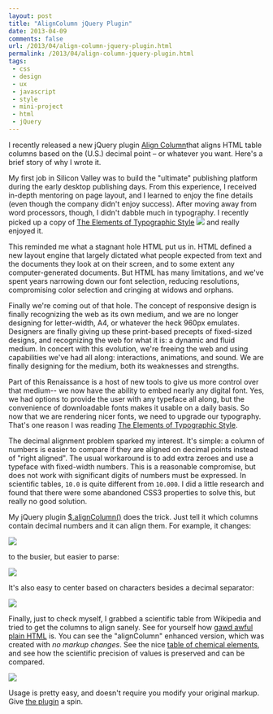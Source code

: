 ```yaml
---
layout: post
title: "AlignColumn jQuery Plugin"
date: 2013-04-09
comments: false
url: /2013/04/align-column-jquery-plugin.html
permalink: /2013/04/align-column-jquery-plugin.html
tags:
 - css
 - design
 - ux
 - javascript
 - style
 - mini-project
 - html
 - jQuery
---
```


I recently released a new jQuery plugin [Align Column](https://github.com/ndp/align-column)that  aligns HTML table columns based on the (U.S.) decimal point – or whatever you want. Here's a brief story of why I wrote it.

  
My first job in Silicon Valley was to build the "ultimate" publishing platform during the early desktop publishing days. From this experience, I received in-depth mentoring on page layout, and I learned to enjoy the fine details (even though the company didn't enjoy success). After moving away from word processors, though, I didn't dabble much in typography. I recently picked up a copy of [The Elements of Typographic Style](http://www.amazon.com/gp/product/0881792063/ref=as_li_qf_sp_asin_tl?p%20ie=UTF8&camp=1789&creative=9325&creativeASIN=0881792063&linkCode=as2&tag=ndso-20) ![](http://www.assoc-amazon.com/e/ir?t=ndso-20&l=as2&o=1&a=0881792063) and really enjoyed it.
  

This reminded me what a stagnant hole HTML put us in. HTML defined a new layout engine that largely dictated what people expected from text and the documents they look at on their screen, and to some extent any computer-generated documents. But HTML has many limitations, and we've spent years narrowing down our font selection, reducing resolutions, compromising color selection and cringing at widows and orphans.
  

Finally we're coming out of that hole. The concept of responsive design is finally recognizing the web as its own medium, and we are no longer designing for letter-width, A4, or whatever the heck 960px emulates. Designers are finally giving up these print-based precepts of fixed-sized designs, and recognizing the web for what it is: a dynamic and fluid medium. In concert with this evolution, we're freeing the web and using capabilities we've had all along: interactions, animations, and sound. We are finally designing for the medium, both its weaknesses and strengths.
  

Part of this Renaissance is a host of new tools to give us more control over that medium-- we now have the ability to embed nearly any digital font. Yes, we had options to provide the user with any typeface all along, but the convenience of downloadable fonts makes it usable on a daily basis. So now that we are rendering nicer fonts, we need to upgrade our typography. That's one reason I was reading [The Elements of Typographic Style](http://www.amazon.com/gp/product/0881792063/ref=as_li_qf_sp_asin_tl?p%20ie=UTF8&camp=1789&creative=9325&creativeASIN=0881792063&linkCode=as2&tag=ndso-20).
  

The decimal alignment problem sparked my interest. It's simple: a column of numbers is easier to compare if they are aligned on decimal points instead of "right aligned". The usual workaround is to add extra zeroes and use a typeface with fixed-width numbers. This is a reasonable compromise, but does not work with significant digits of numbers must be expressed. In scientific tables, `10.0` is quite different from `10.000`.  I did a little research and found that there were some abandoned CSS3 properties to solve this, but really no good solution.
  

My  jQuery plugin [$.alignColumn()](https://raw.github.com/ndp/align-column) does the trick. Just tell it which columns contain decimal numbers and it can align them. For example, it changes:
  

 ![](https://raw.github.com/ndp/align-column/master/examples/decimals-right.png)
  

to the busier, but easier to parse:
  

 ![](https://raw.github.com/ndp/align-column/master/examples/decimals-after.png)

  

It's also easy to center based on characters besides a decimal separator:

  

 ![](https://raw.github.com/ndp/align-column/master/examples/other-characters-after.png)

  

Finally, just to check myself, I grabbed a scientific table from Wikipedia and tried to get the columns to align sanely. See for yourself how [gawd awful plain HTML](http://en.wikipedia.org/wiki/List_of_elements) is. You can see the "alignColumn" enhanced version, which was created with _no markup changes_. See the nice [table of chemical elements](http://ndpsoftware.com/align-column/examples/chemical_elements.html), and see how the scientific precision of values is preserved and can be compared.

  

 ![](https://raw.github.com/ndp/align-column/master/examples/chemicals.png)

  

Usage is pretty easy, and doesn't require you modify your original markup. Give [the plugin](https://raw.github.com/ndp/align-column) a spin.
